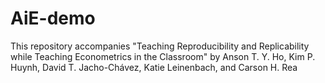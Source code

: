 # AiE-demo
This repository accompanies "Teaching Reproducibility and Replicability while Teaching Econometrics in the Classroom" by Anson T. Y. Ho, Kim P. Huynh, David T. Jacho-Chávez, Katie Leinenbach, and Carson H. Rea
